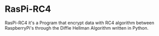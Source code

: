 # RasPi-RC4
RasPi-RC4 it's a Program that encrypt data with RC4 algorithm between RaspberryPi's through the Diffie Hellman Algorithm written in Python.

